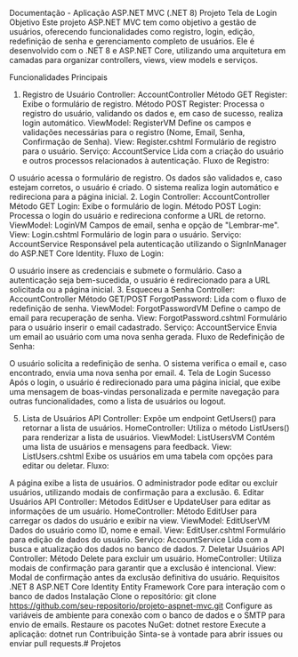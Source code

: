 Documentação - Aplicação ASP.NET MVC (.NET 8)
Projeto Tela de Login
Objetivo
Este projeto ASP.NET MVC tem como objetivo a gestão de usuários, oferecendo funcionalidades como registro, login, edição, redefinição de senha e gerenciamento completo de usuários. Ele é desenvolvido com o .NET 8 e ASP.NET Core, utilizando uma arquitetura em camadas para organizar controllers, views, view models e serviços.

Funcionalidades Principais
1. Registro de Usuário
Controller: AccountController
Método GET Register: Exibe o formulário de registro.
Método POST Register: Processa o registro do usuário, validando os dados e, em caso de sucesso, realiza login automático.
ViewModel: RegisterVM
Define os campos e validações necessárias para o registro (Nome, Email, Senha, Confirmação de Senha).
View: Register.cshtml
Formulário de registro para o usuário.
Serviço: AccountService
Lida com a criação do usuário e outros processos relacionados à autenticação.
Fluxo de Registro:

O usuário acessa o formulário de registro.
Os dados são validados e, caso estejam corretos, o usuário é criado.
O sistema realiza login automático e redireciona para a página inicial.
2. Login
Controller: AccountController
Método GET Login: Exibe o formulário de login.
Método POST Login: Processa o login do usuário e redireciona conforme a URL de retorno.
ViewModel: LoginVM
Campos de email, senha e opção de "Lembrar-me".
View: Login.cshtml
Formulário de login para o usuário.
Serviço: AccountService
Responsável pela autenticação utilizando o SignInManager do ASP.NET Core Identity.
Fluxo de Login:

O usuário insere as credenciais e submete o formulário.
Caso a autenticação seja bem-sucedida, o usuário é redirecionado para a URL solicitada ou a página inicial.
3. Esqueceu a Senha
Controller: AccountController
Método GET/POST ForgotPassword: Lida com o fluxo de redefinição de senha.
ViewModel: ForgotPasswordVM
Define o campo de email para recuperação de senha.
View: ForgotPassword.cshtml
Formulário para o usuário inserir o email cadastrado.
Serviço: AccountService
Envia um email ao usuário com uma nova senha gerada.
Fluxo de Redefinição de Senha:

O usuário solicita a redefinição de senha.
O sistema verifica o email e, caso encontrado, envia uma nova senha por email.
4. Tela de Login Sucesso
Após o login, o usuário é redirecionado para uma página inicial, que exibe uma mensagem de boas-vindas personalizada e permite navegação para outras funcionalidades, como a lista de usuários ou logout.

5. Lista de Usuários
API Controller: Expõe um endpoint GetUsers() para retornar a lista de usuários.
HomeController: Utiliza o método ListUsers() para renderizar a lista de usuários.
ViewModel: ListUsersVM
Contém uma lista de usuários e mensagens para feedback.
View: ListUsers.cshtml
Exibe os usuários em uma tabela com opções para editar ou deletar.
Fluxo:

A página exibe a lista de usuários.
O administrador pode editar ou excluir usuários, utilizando modais de confirmação para a exclusão.
6. Editar Usuários
API Controller:
Métodos EditUser e UpdateUser para editar as informações de um usuário.
HomeController: Método EditUser para carregar os dados do usuário e exibir na view.
ViewModel: EditUserVM
Dados do usuário como ID, nome e email.
View: EditUser.cshtml
Formulário para edição de dados do usuário.
Serviço: AccountService
Lida com a busca e atualização dos dados no banco de dados.
7. Deletar Usuários
API Controller: Método Delete para excluir um usuário.
HomeController: Utiliza modais de confirmação para garantir que a exclusão é intencional.
View: Modal de confirmação antes da exclusão definitiva do usuário.
Requisitos
.NET 8
ASP.NET Core Identity
Entity Framework Core para interação com o banco de dados
Instalação
Clone o repositório: git clone https://github.com/seu-repositorio/projeto-aspnet-mvc.git
Configure as variáveis de ambiente para conexão com o banco de dados e o SMTP para envio de emails.
Restaure os pacotes NuGet: dotnet restore
Execute a aplicação: dotnet run
Contribuição
Sinta-se à vontade para abrir issues ou enviar pull requests.# Projetos
